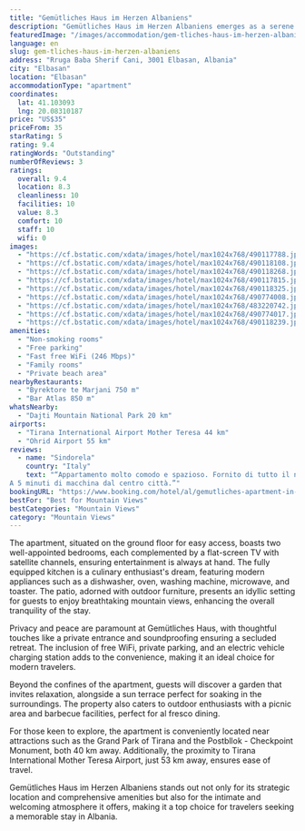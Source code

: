 ```yaml
---
title: "Gemütliches Haus im Herzen Albaniens"
description: "Gemütliches Haus im Herzen Albaniens emerges as a serene oasis in Elbasan, strategically positioned a mere 41 km from the bustling Skanderbeg Square and a short drive from the scenic Dajti Ekspres Cable Car."
featuredImage: "/images/accommodation/gem-tliches-haus-im-herzen-albaniens-490117788.jpg"
language: en
slug: gem-tliches-haus-im-herzen-albaniens
address: "Rruga Baba Sherif Cani, 3001 Elbasan, Albania"
city: "Elbasan"
location: "Elbasan"
accommodationType: "apartment"
coordinates:
  lat: 41.103093
  lng: 20.08310187
price: "US$35"
priceFrom: 35
starRating: 5
rating: 9.4
ratingWords: "Outstanding"
numberOfReviews: 3
ratings:
  overall: 9.4
  location: 8.3
  cleanliness: 10
  facilities: 10
  value: 8.3
  comfort: 10
  staff: 10
  wifi: 0
images:
  - "https://cf.bstatic.com/xdata/images/hotel/max1024x768/490117788.jpg?k=a9a5f0a365df1221a76d874178d374df07a8ede919047bc94f3f19185f84dc1b&o=&hp=1"
  - "https://cf.bstatic.com/xdata/images/hotel/max1024x768/490118108.jpg?k=9e2dc5036b89d90d5a66acd1dc7d9867f50384dc95941009169ef01455373e92&o=&hp=1"
  - "https://cf.bstatic.com/xdata/images/hotel/max1024x768/490118268.jpg?k=6c2fa600d48968852970504878712c2b8f4f9e84a71b33a96d4198af6c2a2977&o=&hp=1"
  - "https://cf.bstatic.com/xdata/images/hotel/max1024x768/490117815.jpg?k=02b105beac8c544122d120f16a82ca7b87e1e33a4aeb178d18b9ca74c3d1165d&o=&hp=1"
  - "https://cf.bstatic.com/xdata/images/hotel/max1024x768/490118325.jpg?k=d21bcc16fe27e10b11308679339ea716c911455f1a045d8984969ce9f77178f0&o=&hp=1"
  - "https://cf.bstatic.com/xdata/images/hotel/max1024x768/490774008.jpg?k=3c488f2b231e444acf66f7d95890a97935df96d5c10593af066b5978966652fd&o=&hp=1"
  - "https://cf.bstatic.com/xdata/images/hotel/max1024x768/483220742.jpg?k=7591cdf80e310fcfd54ace8e3ae8870c8e823d5127f43e3c142532c8e73961a2&o=&hp=1"
  - "https://cf.bstatic.com/xdata/images/hotel/max1024x768/490774017.jpg?k=e2a5292260259f2296ddac90a7ccb1ed13331a9ebab21625ab5836d3c7746ea8&o=&hp=1"
  - "https://cf.bstatic.com/xdata/images/hotel/max1024x768/490118239.jpg?k=3331d3ff14dcea71b8273eb0871697a8dabe51c465827fcbf784eb78c6108511&o=&hp=1"
amenities:
  - "Non-smoking rooms"
  - "Free parking"
  - "Fast free WiFi (246 Mbps)"
  - "Family rooms"
  - "Private beach area"
nearbyRestaurants:
  - "Byrektore te Marjani 750 m"
  - "Bar Atlas 850 m"
whatsNearby:
  - "Dajti Mountain National Park 20 km"
airports:
  - "Tirana International Airport Mother Teresa 44 km"
  - "Ohrid Airport 55 km"
reviews:
  - name: "Sindorela"
    country: "Italy"
    text: "“Appartamento molto comodo e spazioso. Fornito di tutto il necessario e veramente molto pulito. Ottimo il posto macchina all'interno del cortile. La coppia che lo gestisce molto ospitale.
A 5 minuti di macchina dal centro città.”"
bookingURL: "https://www.booking.com/hotel/al/gemutliches-apartment-in-elbasan.en-gb.html?aid=8035640"
bestFor: "Best for Mountain Views"
bestCategories: "Mountain Views"
category: "Mountain Views"
---
```


The apartment, situated on the ground floor for easy access, boasts two well-appointed bedrooms, each complemented by a flat-screen TV with satellite channels, ensuring entertainment is always at hand. The fully equipped kitchen is a culinary enthusiast's dream, featuring modern appliances such as a dishwasher, oven, washing machine, microwave, and toaster. The patio, adorned with outdoor furniture, presents an idyllic setting for guests to enjoy breathtaking mountain views, enhancing the overall tranquility of the stay.

Privacy and peace are paramount at Gemütliches Haus, with thoughtful touches like a private entrance and soundproofing ensuring a secluded retreat. The inclusion of free WiFi, private parking, and an electric vehicle charging station adds to the convenience, making it an ideal choice for modern travelers.

Beyond the confines of the apartment, guests will discover a garden that invites relaxation, alongside a sun terrace perfect for soaking in the surroundings. The property also caters to outdoor enthusiasts with a picnic area and barbecue facilities, perfect for al fresco dining.

For those keen to explore, the apartment is conveniently located near attractions such as the Grand Park of Tirana and the Postbllok - Checkpoint Monument, both 40 km away. Additionally, the proximity to Tirana International Mother Teresa Airport, just 53 km away, ensures ease of travel.

Gemütliches Haus im Herzen Albaniens stands out not only for its strategic location and comprehensive amenities but also for the intimate and welcoming atmosphere it offers, making it a top choice for travelers seeking a memorable stay in Albania.